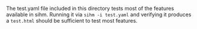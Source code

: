 The test.yaml file included in this directory tests most of the features available in sihm. Running it via `sihm -i test.yaml` and verifying it produces a `test.html` should be sufficient to test most features.
